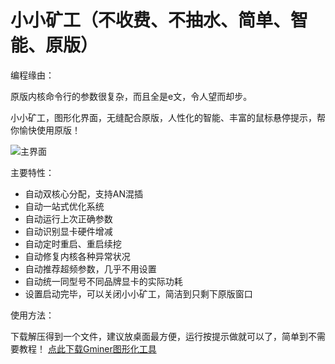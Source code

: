 # 小小矿工（不收费、不抽水、简单、智能、原版）

编程缘由：

原版内核命令行的参数很复杂，而且全是e文，令人望而却步。

小小矿工，图形化界面，无缝配合原版，人性化的智能、丰富的鼠标悬停提示，帮你愉快使用原版！


![主界面](https://github.com/MagicXC/GminerUITool/blob/main/4.0.jpg)

主要特性：
* 自动双核心分配，支持AN混插
* 自动一站式优化系统
* 自动运行上次正确参数
* 自动识别显卡硬件增减
* 自动定时重启、重启续挖
* 自动修复内核各种异常状况
* 自动推荐超频参数，几乎不用设置
* 自动统一同型号不同品牌显卡的实际功耗
* 设置启动完毕，可以关闭小小矿工，简洁到只剩下原版窗口

使用方法：

下载解压得到一个文件，建议放桌面最方便，运行按提示做就可以了，简单到不需要教程！ [点此下载Gminer图形化工具](https://github.com/MagicXC/GminerUITool/releases)
